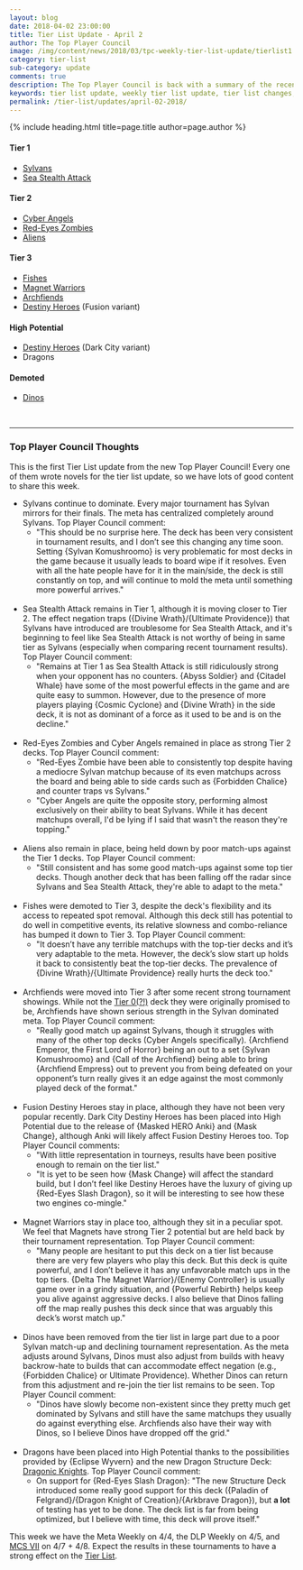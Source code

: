 ```yaml
---
layout: blog
date: 2018-04-02 23:00:00
title: Tier List Update - April 2
author: The Top Player Council
image: /img/content/news/2018/03/tpc-weekly-tier-list-update/tierlist1.jpg
category: tier-list
sub-category: update
comments: true
description: The Top Player Council is back with a summary of the recent tier list update. Check out their decisions and reasoning to stay relevant in the current meta. This update includes changes to Fishes, Dinos and Archfiends.
keywords: tier list update, weekly tier list update, tier list changes, buffs, nerfs, april 2 2018
permalink: /tier-list/updates/april-02-2018/
---
```


{% include heading.html title=page.title author=page.author %}

#### Tier 1
- [Sylvans](/tier-list/deck-types/sylvans/) 
- [Sea Stealth Attack](/tier-list/deck-types/sea-stealth-attack/)

#### Tier 2
- [Cyber Angels](/tier-list/deck-types/cyber-angels/) 
- [Red-Eyes Zombies](/tier-list/deck-types/red-eyes-zombies/) 
- [Aliens](/tier-list/deck-types/aliens/) 

#### Tier 3
- [Fishes](/tier-list/deck-types/fishes/) 
- [Magnet Warriors](/tier-list/deck-types/magnet-warriors/) 
- [Archfiends](/tier-list/deck-types/archfiends/) 
- [Destiny Heroes](/tier-list/deck-types/destiny-heroes/) (Fusion variant)

#### High Potential
- [Destiny Heroes](/tier-list/deck-types/destiny-heroes/) (Dark City variant)
- Dragons

#### Demoted
- [Dinos](/tier-list/deck-types/dinos/) 

<br>

---

### Top Player Council Thoughts

This is the first Tier List update from the new Top Player Council! Every one of them wrote novels for the tier list update, so we have lots of good content to share this week.

- Sylvans continue to dominate. Every major tournament has Sylvan mirrors for their finals. The meta has centralized completely around Sylvans. Top Player Council comment:
    - "This should be no surprise here. The deck has been very consistent in tournament results, and I don’t see this changing any time soon. Setting {Sylvan Komushroomo} is very problematic for most decks in the game because it usually leads to board wipe if it resolves. Even with all the hate people have for it in the main/side, the deck is still constantly on top, and will continue to mold the meta until something more powerful arrives."
<br><br>
- Sea Stealth Attack remains in Tier 1, although it is moving closer to Tier 2. The effect negation traps ({Divine Wrath}/{Ultimate Providence}) that Sylvans have introduced are troublesome for Sea Stealth Attack, and it's beginning to feel like Sea Stealth Attack is not worthy of being in same tier as Sylvans (especially when comparing recent tournament results).
 Top Player Council comment:
    - "Remains at Tier 1 as Sea Stealth Attack is still ridiculously strong when your opponent has no counters. {Abyss Soldier} and {Citadel Whale} have some of the most powerful effects in the game and are quite easy to summon. However, due to the presence of more players playing {Cosmic Cyclone} and {Divine Wrath} in the side deck, it is not as dominant of a force as it used to be and is on the decline."
<br><br>
- Red-Eyes Zombies and Cyber Angels remained in place as strong Tier 2 decks.
 Top Player Council comment: 
    - "Red-Eyes Zombie have been able to consistently top despite having a mediocre Sylvan matchup because of its even matchups across the board and being able to side cards such as {Forbidden Chalice} and counter traps vs Sylvans." 
    - "Cyber Angels are quite the opposite story, performing almost exclusively on their ability to beat Sylvans. While it has decent matchups overall, I'd be lying if I said that wasn't the reason they're topping."
<br><br>
- Aliens also remain in place, being held down by poor match-ups against the Tier 1 decks. Top Player Council comment:
    - "Still consistent and has some good match-ups against some top tier decks. Though another deck that has been falling off the radar since Sylvans and Sea Stealth Attack, they're able to adapt to the meta."
<br><br>
- Fishes were demoted to Tier 3, despite the deck's flexibility and its access to repeated spot removal. Although this deck still has potential to do well in competitive events, its relative slowness and combo-reliance has bumped it down to Tier 3. Top Player Council comment: 
    - "It doesn’t have any terrible matchups with the top-tier decks and it’s very adaptable to the meta. However, the deck’s slow start up holds it back to consistently beat the top-tier decks. The prevalence of {Divine Wrath}/{Ultimate Providence} really hurts the deck too."
<br><br>
- Archfiends were moved into Tier 3 after some recent strong tournament showings. While not the [Tier 0(?!)](https://www.youtube.com/watch?v=CyPm_JXpmo8) deck they were originally promised to be, Archfiends have shown serious strength in the Sylvan dominated meta. Top Player Council comment:
    - "Really good match up against Sylvans, though it struggles with many of the other top decks (Cyber Angels specifically). {Archfiend Emperor, the First Lord of Horror} being an out to a set {Sylvan Komushroomo} and {Call of the Archfiend} being able to bring {Archfiend Empress} out to prevent you from being defeated on your opponent’s turn really gives it an edge against the most commonly played deck of the format."
<br><br>
- Fusion Destiny Heroes stay in place, although they have not been very popular recently. Dark City Destiny Heroes has been placed into High Potential due to the release of {Masked HERO Anki} and {Mask Change}, although Anki will likely affect Fusion Destiny Heroes too. Top Player Council comments: 
    - "With little representation in tourneys, results have been positive enough to remain on the tier list." 
    - "It is yet to be seen how {Mask Change} will affect the standard build, but I don’t feel like Destiny Heroes have the luxury of giving up {Red-Eyes Slash Dragon}, so it will be interesting to see how these two engines co-mingle."
<br><br>
- Magnet Warriors stay in place too, although they sit in a peculiar spot. We feel that Magnets have strong Tier 2 potential but are held back by their tournament representation. Top Player Council comment:
    - "Many people are hesitant to put this deck on a tier list because there are very few players who play this deck. But this deck is quite powerful, and I don’t believe it has any unfavorable match ups in the top tiers. {Delta The Magnet Warrior}/{Enemy Controller} is usually game over in a grindy situation, and {Powerful Rebirth} helps keep you alive against aggressive decks. I also believe that Dinos falling off the map really pushes this deck since that was arguably this deck’s worst match up."
<br><br>
- Dinos have been removed from the tier list in large part due to a poor Sylvan match-up and declining tournament representation. As the meta adjusts around Sylvans, Dinos must also adjust from builds with heavy backrow-hate to builds that can accommodate effect negation (e.g., {Forbidden Chalice} or Ultimate Providence). Whether Dinos can return from this adjustment and re-join the tier list remains to be seen. Top Player Council comment:
    - "Dinos have slowly become non-existent since they pretty much get dominated by Sylvans and still have the same matchups they usually do against everything else. Archfiends also have their way with Dinos, so I believe Dinos have dropped off the grid." 
<br><br>
- Dragons have been placed into High Potential thanks to the possibilities provided by {Eclipse Wyvern} and the new Dragon Structure Deck: [Dragonic Knights](/structure-deck-reviews/dragonic-knights/). Top Player Council comment:
    - On support for {Red-Eyes Slash Dragon}: "The new Structure Deck introduced some really good support for this deck ({Paladin of Felgrand}/{Dragon Knight of Creation}/{Arkbrave Dragon}), but **a lot** of testing has yet to be done. The deck list is far from being optimized, but I believe with time, this deck will prove itself."

This week we have the Meta Weekly on 4/4, the DLP Weekly on 4/5, and [MCS VII](/tournaments/meta-championship-series/) on 4/7 + 4/8. 
Expect the results in these tournaments to have a strong effect on the [Tier List](/tier-list/).
